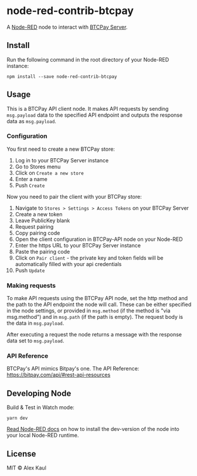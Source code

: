 # node-red-contrib-btcpay

A <a href="http://nodered.org" target="_new">Node-RED</a> node to interact with <a href="https://btcpayserver.org/" target="_blank">BTCPay Server</a>.

## Install

Run the following command in the root directory of your Node-RED instance:

```
npm install --save node-red-contrib-btcpay
```

## Usage

This is a BTCPay API client node. It makes API requests by sending `msg.payload` data to the specified API endpoint and outputs the response data as `msg.payload`.

### Configuration

You first need to create a new BTCPay store:

1. Log in to your BTCPay Server instance
2. Go to Stores menu
3. Click on `Create a new store`
4. Enter a name
5. Push `Create`

Now you need to pair the client with your BTCPay store:

1. Navigate to `Stores > Settings > Access Tokens` on your BTCPay Server
2. Create a new token
3. Leave PublicKey blank
4. Request pairing
5. Copy pairing code
6. Open the client configuration in BTCPay-API node on your Node-RED
7. Enter the https URL to your BTCPay Server instance
8. Paste the pairing code
9. Click on `Pair client` - the private key and token fields will be automatically filled with your api credentials
10. Push `Update`

### Making requests

To make API requests using the BTCPay API node, set the http method and the path to the API endpoint the node will call. These can be either specified in the node settings, or provided in `msg.method` (if the method is "via msg.method") and in `msg.path` (if the path is empty). The request body is the data in `msg.payload`.

After executing a request the node returns a message with the response data set to `msg.payload`.

### API Reference

BTCPay's API mimics Bitpay's one. The API Reference: https://bitpay.com/api/#rest-api-resources

## Developing Node

Build & Test in Watch mode:

```
yarn dev
```

[Read Node-RED docs](https://nodered.org/docs/creating-nodes/first-node#testing-your-node-in-node-red) on how to install the dev-version of the node into your local Node-RED runtime.

## License

MIT © Alex Kaul
